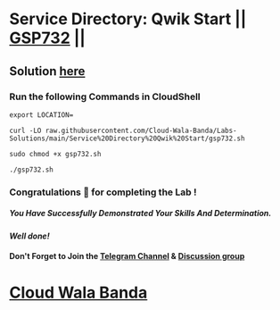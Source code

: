 # Service Directory: Qwik Start || [GSP732](https://www.cloudskillsboost.google/focuses/12412?parent=catalog) ||

## Solution [here](https://youtu.be/A5EqPaJVXlc)

### Run the following Commands in CloudShell

```
export LOCATION=
```
```
curl -LO raw.githubusercontent.com/Cloud-Wala-Banda/Labs-Solutions/main/Service%20Directory%20Qwik%20Start/gsp732.sh

sudo chmod +x gsp732.sh

./gsp732.sh
```

### Congratulations 🎉 for completing the Lab !

##### *You Have Successfully Demonstrated Your Skills And Determination.*

#### *Well done!*

#### Don't Forget to Join the [Telegram Channel](https://t.me/cloudwalabanda) & [Discussion group](https://t.me/cloudwalabandachats)

# [Cloud Wala Banda](https://www.youtube.com/@cloudwalabanda)
